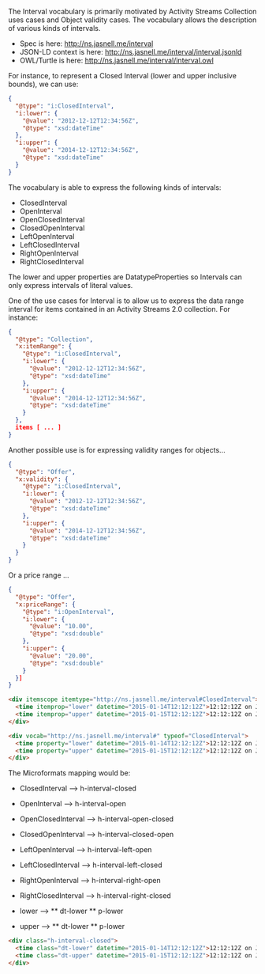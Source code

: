 The Interval vocabulary is primarily motivated by Activity Streams Collection uses cases and Object validity cases. The vocabulary allows the description of various kinds of intervals.

* Spec is here: http://ns.jasnell.me/interval
* JSON-LD context is here: http://ns.jasnell.me/interval/interval.jsonld
* OWL/Turtle is here: http://ns.jasnell.me/interval/interval.owl

For instance, to represent a Closed Interval (lower and upper inclusive bounds), we can use:

```json
{
  "@type": "i:ClosedInterval",
  "i:lower": {
    "@value": "2012-12-12T12:34:56Z",
    "@type": "xsd:dateTime"
  },
  "i:upper": {
    "@value": "2014-12-12T12:34:56Z",
    "@type": "xsd:dateTime"
  }
}
```

The vocabulary is able to express the following kinds of intervals:

* ClosedInterval
* OpenInterval
* OpenClosedInterval
* ClosedOpenInterval
* LeftOpenInterval
* LeftClosedInterval
* RightOpenInterval
* RightClosedInterval

The lower and upper properties are DatatypeProperties so Intervals can only express intervals of literal values.

One of the use cases for Interval is to allow us to express the data range interval for items contained in an Activity Streams 2.0 collection. For instance:

```json
{
  "@type": "Collection",
  "x:itemRange": {
    "@type": "i:ClosedInterval",
    "i:lower": {
      "@value": "2012-12-12T12:34:56Z",
      "@type": "xsd:dateTime"
    },
    "i:upper": {
      "@value": "2014-12-12T12:34:56Z",
      "@type": "xsd:dateTime"
    }
  },
  items [ ... ]
}
```

Another possible use is for expressing validity ranges for objects...

```json
{
  "@type": "Offer",
  "x:validity": {
    "@type": "i:ClosedInterval",
    "i:lower": {
      "@value": "2012-12-12T12:34:56Z",
      "@type": "xsd:dateTime"
    },
    "i:upper": {
      "@value": "2014-12-12T12:34:56Z",
      "@type": "xsd:dateTime"
    }
  }
}
```

Or a price range ...

```json
{
  "@type": "Offer",
  "x:priceRange": {
    "@type": "i:OpenInterval",
    "i:lower": {
      "@value": "10.00",
      "@type": "xsd:double"
    },
    "i:upper": {
      "@value": "20.00",
      "@type": "xsd:double"
    }
  }]
}
```

```html
<div itemscope itemtype="http://ns.jasnell.me/interval#ClosedInterval">
  <time itemprop="lower" datetime="2015-01-14T12:12:12Z">12:12:12Z on January 14, 2015</time> -
  <time itemprop="upper" datetime="2015-01-15T12:12:12Z">12:12:12Z on January 15, 2015</time>
</div>
```

```html
<div vocab="http://ns.jasnell.me/interval#" typeof="ClosedInterval">
  <time property="lower" datetime="2015-01-14T12:12:12Z">12:12:12Z on January 14, 2015</time> -
  <time property="upper" datetime="2015-01-15T12:12:12Z">12:12:12Z on January 15, 2015</time>
</div>
```
The Microformats mapping would be:

* ClosedInterval --> h-interval-closed
* OpenInterval --> h-interval-open
* OpenClosedInterval --> h-interval-open-closed
* ClosedOpenInterval --> h-interval-closed-open
* LeftOpenInterval --> h-interval-left-open
* LeftClosedInterval --> h-interval-left-closed
* RightOpenInterval --> h-interval-right-open
* RightClosedInterval --> h-interval-right-closed

* lower -->
** dt-lower
** p-lower
* upper -->
** dt-lower
** p-lower

```html
<div class="h-interval-closed">
  <time class="dt-lower" datetime="2015-01-14T12:12:12Z">12:12:12Z on January 14, 2015</time> -
  <time class="dt-upper" datetime="2015-01-15T12:12:12Z">12:12:12Z on January 15, 2015</time>
</div>
```
